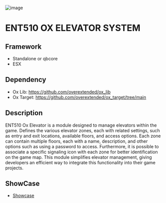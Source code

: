 
![image](https://github.com/ENT510/ENT510-Ox-Elevator/assets/145626625/dcba8630-549b-4621-9b04-5e9fd0511faf)

# ENT510 OX ELEVATOR SYSTEM

## Framework
- Standalone or qbcore
- ESX

## Dependency

- Ox Lib: https://github.com/overextended/ox_lib
- Ox Target: https://github.com/overextended/ox_target/tree/main

## Description

ENT510 Ox Elevator is a module designed to manage elevators within the game. Defines the various elevator zones, each with related settings, such as entry and exit locations, available floors, and access options. Each zone can contain multiple floors, each with a name, description, and other options such as using a password to access. Furthermore, it is possible to associate a specific signaling icon with each zone for better identification on the game map. This module simplifies elevator management, giving developers an efficient way to integrate this functionality into their game projects.

## ShowCase

- [Showcase](https://www.youtube.com/watch?v=qTj9aCPki4o)

